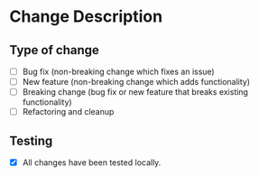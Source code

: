 # Change Description

## Type of change

- [ ] Bug fix (non-breaking change which fixes an issue)
- [ ] New feature (non-breaking change which adds functionality)
- [ ] Breaking change (bug fix or new feature that breaks existing functionality)
- [ ] Refactoring and cleanup

## Testing

- [x] All changes have been tested locally.
